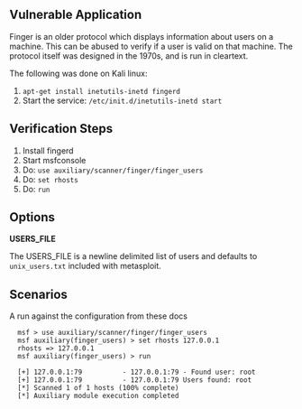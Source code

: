 ## Vulnerable Application

Finger is an older protocol which displays information about users on a machine.  This can be abused to verify if a user is valid on that machine.
The protocol itself was designed in the 1970s, and is run in cleartext.

The following was done on Kali linux:
  
  1. `apt-get install inetutils-inetd fingerd`
  2. Start the service: `/etc/init.d/inetutils-inetd start`

## Verification Steps

  1. Install fingerd
  2. Start msfconsole
  3. Do: `use auxiliary/scanner/finger/finger_users`
  4. Do: `set rhosts`
  5. Do: `run`

## Options

**USERS_FILE**

The USERS_FILE is a newline delimited list of users and defaults to `unix_users.txt` included with metasploit.

## Scenarios

  A run against the configuration from these docs

  ```
    msf > use auxiliary/scanner/finger/finger_users
    msf auxiliary(finger_users) > set rhosts 127.0.0.1
    rhosts => 127.0.0.1
    msf auxiliary(finger_users) > run
    
    [+] 127.0.0.1:79          - 127.0.0.1:79 - Found user: root
    [+] 127.0.0.1:79          - 127.0.0.1:79 Users found: root
    [*] Scanned 1 of 1 hosts (100% complete)
    [*] Auxiliary module execution completed
  ```
